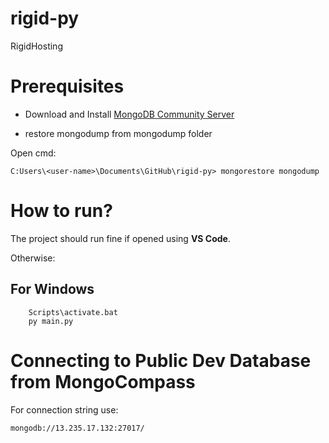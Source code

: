 # rigid-py

RigidHosting

# Prerequisites

- Download and Install [MongoDB Community Server](https://www.mongodb.com/download-center/community)

- restore mongodump from mongodump folder

Open cmd:

```
C:Users\<user-name>\Documents\GitHub\rigid-py> mongorestore mongodump
```

# How to run?

The project should run fine if opened using **VS Code**. 

Otherwise:

## For Windows

```
    Scripts\activate.bat
    py main.py
```

# Connecting to Public Dev Database from MongoCompass

For connection string use:

```
mongodb://13.235.17.132:27017/
```